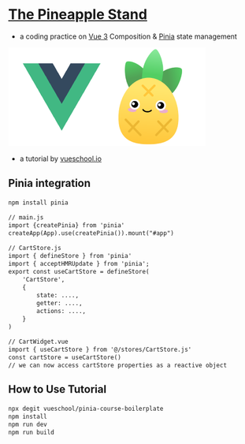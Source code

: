# [The Pineapple Stand](https://gleeful-souffle-56603a.netlify.app/)
- a coding practice on [Vue 3](https://vuejs.org/guide/introduction.html) Composition & [Pinia](https://pinia.vuejs.org/) state management

![Pinia logo](/dist/images/logos.png)
- a tutorial by [vueschool.io](https://vueschool.io/courses/pinia-the-enjoyable-vue-store)

## Pinia integration
```
npm install pinia
```
```
// main.js
import {createPinia} from 'pinia'
createApp(App).use(createPinia()).mount("#app")
```
```
// CartStore.js
import { defineStore } from 'pinia'
import { acceptHMRUpdate } from 'pinia';
export const useCartStore = defineStore(
    'CartStore',
    {
        state: ....,
        getter: ....,
        actions: ....,
    }
)
```
```
// CartWidget.vue
import { useCartStore } from '@/stores/CartStore.js'
const cartStore = useCartStore()
// we can now access cartStore properties as a reactive object
```






## How to Use Tutorial
```
npx degit vueschool/pinia-course-boilerplate 
npm install
npm run dev
npm run build
```
